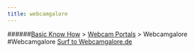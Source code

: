 ```yaml
---
title: webcamgalore
---
```

######[Basic Know How](../wiki/basic-know-how.html) > [Webcam Portals](../wiki/webcam-portals.html) > Webcamgalore
#Webcamgalore
<a href="http://www.webcamgalore.de/" target="_blank">Surf to Webcamgalore.de</a>